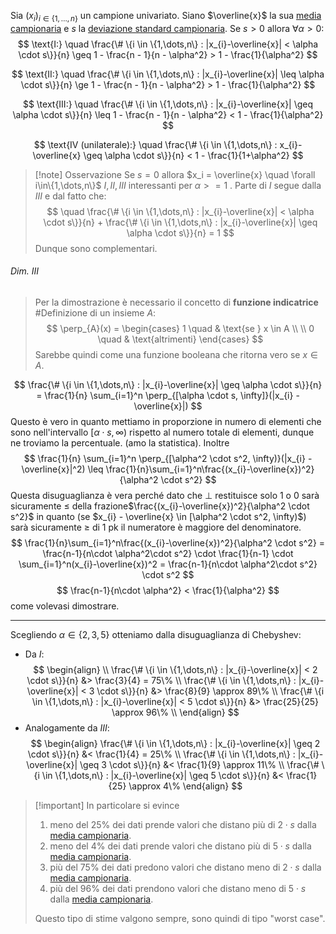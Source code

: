 Sia $(x_{i})_{i \in \{1,\dots,n\}}$ un campione univariato.
Siano $\overline{x}$ la sua [media campionaria](1.%20Concetti%20Fondamentali%20Statistica.md#^33dd17) e $s$ la [deviazione standard campionaria](1.%20Concetti%20Fondamentali%20Statistica.md#^dce63e).
Se $s>0$ allora $\forall \alpha > 0$: 
$$
 \text{I:} \quad \frac{\# \{i \in \{1,\dots,n\} : |x_{i}-\overline{x}| < \alpha \cdot s\}}{n} \geq 1 - \frac{n - 1}{n - \alpha^2} > 1 - \frac{1}{\alpha^2}
  $$
  
$$
 \text{II:} \quad \frac{\# \{i \in \{1,\dots,n\} : |x_{i}-\overline{x}| \leq \alpha \cdot s\}}{n} \ge 1 - \frac{n - 1}{n - \alpha^2} > 1 - \frac{1}{\alpha^2}
  $$

$$
 \text{III:} \quad \frac{\# \{i \in \{1,\dots,n\} : |x_{i}-\overline{x}| \geq \alpha \cdot s\}}{n} \leq 1 - \frac{n - 1}{n - \alpha^2} < 1 - \frac{1}{\alpha^2}
  $$
  
$$
 \text{IV (unilaterale):} \quad \frac{\# \{i \in \{1,\dots,n\} : x_{i}-\overline{x} \geq \alpha \cdot s\}}{n} < 1 - \frac{1}{1+\alpha^2}
  $$
>[!note] Osservazione
> Se $s = 0$ allora $x_i = \overline{x} \quad \forall i\in\{1,\dots,n\}$
> $I,II,III$ interessanti per $\alpha >= 1$ .
> Parte di $I$ segue dalla $III$ e dal fatto che:
> $$
> \quad \frac{\# \{i \in \{1,\dots,n\} : |x_{i}-\overline{x}| < \alpha \cdot s\}}{n} + \frac{\# \{i \in \{1,\dots,n\} : |x_{i}-\overline{x}| \geq \alpha \cdot s\}}{n} = 1
> $$
> Dunque sono complementari.

###### Dim. $III$
> Per la dimostrazione è necessario il concetto di **funzione indicatrice** #Definizione di un insieme $A$:
> $$
>\perp_{A}(x) = 
>\begin{cases}
>1 \quad & \text{se } x \in A \\ \\
>0 \quad & \text{altrimenti}
>\end{cases}
>$$
> Sarebbe quindi come una funzione booleana che ritorna vero se $x \in A$.

$$
\frac{\# \{i \in \{1,\dots,n\} : |x_{i}-\overline{x}| \geq \alpha \cdot s\}}{n} = \frac{1}{n} \sum_{i=1}^n \perp_{[\alpha \cdot s, \infty]}(|x_{i} - \overline{x}|)
$$
Questo è vero in quanto mettiamo in proporzione in numero di elementi che sono nell'intervallo $[\alpha \cdot s, \infty)$ rispetto al numero totale di elementi, dunque ne troviamo la percentuale. (amo la statistica).
Inoltre
$$
\frac{1}{n} \sum_{i=1}^n \perp_{[\alpha^2 \cdot s^2, \infty)}(|x_{i} - \overline{x}|^2) \leq \frac{1}{n}\sum_{i=1}^n\frac{(x_{i}-\overline{x})^2}{\alpha^2 \cdot s^2}
$$
Questa disuguaglianza è vera perché dato che $\perp$ restituisce solo 1 o 0 sarà sicuramente $\leq$ della frazione$\frac{(x_{i}-\overline{x})^2}{\alpha^2 \cdot s^2}$ in quanto  (se $x_{i} - \overline{x} \in [\alpha^2 \cdot s^2, \infty)$) sarà sicuramente $\ge$ di 1 pk il numeratore è maggiore del denominatore.
$$
\frac{1}{n}\sum_{i=1}^n\frac{(x_{i}-\overline{x})^2}{\alpha^2 \cdot s^2} = \frac{n-1}{n\cdot \alpha^2\cdot s^2} \cdot \frac{1}{n-1} \cdot \sum_{i=1}^n(x_{i}-\overline{x})^2 = \frac{n-1}{n\cdot \alpha^2\cdot s^2} \cdot s^2
$$
$$
 \frac{n-1}{n\cdot \alpha^2} < \frac{1}{\alpha^2}
$$
come volevasi dimostrare.

---
Scegliendo $\alpha\in\{2,3,5\}$ otteniamo dalla disuguaglianza di Chebyshev:
- Da $I$:
	$$
	 \begin{align} \\
 \frac{\# \{i \in \{1,\dots,n\} : |x_{i}-\overline{x}| < 2 \cdot s\}}{n} &> \frac{3}{4} = 75\% \\
 \frac{\# \{i \in \{1,\dots,n\} : |x_{i}-\overline{x}| < 3 \cdot s\}}{n} &> \frac{8}{9} \approx 89\% \\
 \frac{\# \{i \in \{1,\dots,n\} : |x_{i}-\overline{x}| < 5 \cdot s\}}{n} &> \frac{25}{25} \approx 96\% \\
     \end{align}
	 $$
- Analogamente da $III$:
  $$
\begin{align}
\frac{\# \{i \in \{1,\dots,n\} : |x_{i}-\overline{x}| \geq 2 \cdot s\}}{n} &< \frac{1}{4} = 25\% \\
\frac{\# \{i \in \{1,\dots,n\} : |x_{i}-\overline{x}| \geq 3 \cdot s\}}{n} &< \frac{1}{9} \approx 11\% \\
\frac{\# \{i \in \{1,\dots,n\} : |x_{i}-\overline{x}| \geq 5 \cdot s\}}{n} &< \frac{1}{25} \approx 4\%
\end{align}
  $$
  
>[!important] In particolare si evince
> 1. meno del 25% dei dati prende valori che distano più di $2\cdot s$ dalla [media campionaria](1.%20Concetti%20Fondamentali%20Statistica.md#^33dd17).
> 2. meno del 4% dei dati prende valori che distano più di $5 \cdot s$ dalla [media campionaria](1.%20Concetti%20Fondamentali%20Statistica.md#^33dd17).
> 3. più del 75% dei dati predono valori che distano meno di $2 \cdot s$ dalla [media campionaria](1.%20Concetti%20Fondamentali%20Statistica.md#^33dd17). 
> 4. più del 96% dei dati prendono valori che distano meno di $5 \cdot s$ dalla [media campionaria](1.%20Concetti%20Fondamentali%20Statistica.md#^33dd17).
> 
> Questo tipo di stime valgono sempre, sono quindi di tipo "worst case".